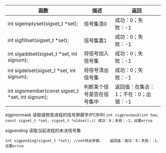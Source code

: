 
函数|描述|返回
--|--|--
int sigemptyset(sigset_t *set);| 信号集清0|		 		成功：0；失败：-1
int sigfillset(sigset_t *set);|	信号集置1|		  		成功：0；失败：-1
int sigaddset(sigset_t *set, int signum);|		将信号加入信号集|  		成功：0；失败：-1
int sigdelset(sigset_t *set, int signum);|		将信号清出信号集 |  		成功：0；失败：-1
int sigismember(const sigset_t *set, int signum);|判断某个信号是否在信号集中|	返回值：在集合：1；不在：0；出错：-1  



sigprocmask 读取或修改进程的信号屏蔽字(PCB中)
`int sigprocmask(int how, const sigset_t *set, sigset_t *oldset);//	成功：0；失败：-1，设置errno`


sigpending
读取当前进程的未决信号集

`int sigpending(sigset_t *set);	//set传出参数。   返回值：成功：0；失败：-1，设置errno`